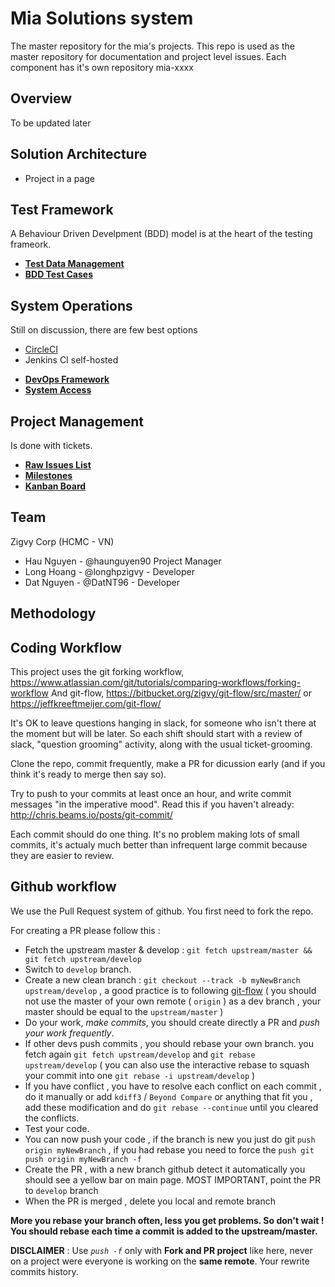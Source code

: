 # Mia Solutions system

The master repository for the mia's projects.  This repo is used as the master repository for documentation and project level issues. Each component has it's own repository mia-xxxx 

## Overview

To be updated later

## Solution Architecture

 - Project in a page

## Test Framework

A Behaviour Driven Develpment (BDD) model is at the heart of the testing frameork.

* **[Test Data Management](/docs/testing/TestDataManagement.md)**
* **[BDD Test Cases](/docs/testing/BDDTestCases.md)**

## System Operations

Still on discussion, there are few best options
  - [CircleCI](https://circleci.com/)
  - Jenkins CI self-hosted

* **[DevOps Framework](/docs/operations/DevOpsFramework.md)**
* **[System Access](/docs/operations/SystemAccess.md)**

## Project Management

Is done with tickets.

* **[Raw Issues List](https://github.com/miaconsults/mia/issues)**
* **[Milestones](https://github.com/miaconsults/mia/milestones)**
* **[Kanban Board](https://github.com/orgs/miaconsults/projects)**

## Team
Zigvy Corp (HCMC - VN)

- Hau Nguyen - @haunguyen90 Project Manager
- Long Hoang - @longhpzigvy - Developer
- Dat Nguyen - @DatNT96 - Developer

## Methodology

## Coding Workflow

This project uses the git forking workflow, https://www.atlassian.com/git/tutorials/comparing-workflows/forking-workflow
And git-flow, https://bitbucket.org/zigvy/git-flow/src/master/ or https://jeffkreeftmeijer.com/git-flow/

It's OK to leave questions hanging in slack, for someone who isn't there at the moment but will be later. So each shift should start with a review of slack, "question grooming" activity, along with the usual ticket-grooming.

Clone the repo, commit frequently, make a PR for dicussion early (and if you think it's ready to merge then say so).

Try to push to your commits at least once an hour, and write commit messages "in the imperative mood". Read this if you haven't already: http://chris.beams.io/posts/git-commit/

Each commit should do one thing. It's no problem making lots of small commits, it's actualy much better than infrequent large commit because they are easier to review.

## Github workflow

We use the Pull Request system of github.
You first need to fork the repo.

For creating a PR please follow this :

* Fetch the upstream master & develop : `git fetch upstream/master && git fetch upstream/develop`
* Switch to `develop` branch.
* Create a new clean branch : `git checkout --track -b myNewBranch upstream/develop` , a good practice is to following [git-flow](https://jeffkreeftmeijer.com/git-flow/) (  you should not use the master of your own remote ( `origin` ) as a dev branch , your master should be equal to the `upstream/master` )
* Do your work, *make commits*, you should create directly a PR and *push your work frequently*.
* If other devs push commits , you should rebase your own branch. you fetch again `git fetch upstream/develop` and `git rebase upstream/develop` ( you can also use the interactive rebase to squash your commit into one `git rebase -i upstream/develop` )
* If you have conflict , you have to resolve each conflict on each commit , do it manually or add `kdiff3` / `Beyond Compare` or anything that fit you , add these modification and do `git rebase --continue` until you cleared the conflicts.
* Test your code.
* You can now push your code , if the branch is new you just do git `push origin myNewBranch` , if you had rebase you need to force the `push git push origin myNewBranch -f`
* Create the PR , with a new branch github detect it automatically you should see a yellow bar on main page. MOST IMPORTANT, point the PR to `develop` branch
* When the PR is merged , delete you local and remote branch

**More you rebase your branch often, less you get problems. So don't wait ! You should rebase each time a commit is added to the upstream/master.**

**DISCLAIMER** : Use *`push -f`* only with **Fork and PR project** like here, never on a project were everyone is working on the **same remote**. Your rewrite commits history.
